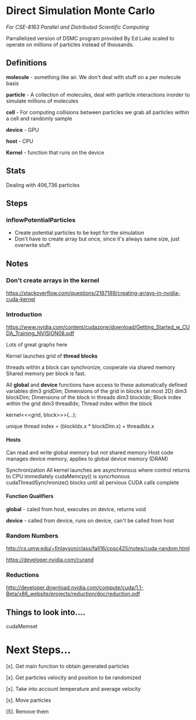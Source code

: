 # Direct Simulation Monte Carlo

*For CSE-8163 Parallel and Distributed Scientific Computing*

Parrallelized version of DSMC program provided By Ed Luke scaled to operate on millions of particles instead of thousands.

## Definitions

**molecule** - something like air. We don't deal with stuff on a per molecule basis

**particle** - A collection of molecules, deal with particle interactions inorder to simulate millions of molecules

**cell** - For computing collisions between particles we grab all particles within a cell and randomly sample

**device** - GPU

**host** - CPU

**Kernel** - function that runs on the device

## Stats

Dealing with 406,736 particles

## Steps

### inflowPotentialParticles

* Create potential particles to be kept for the simulation
* Don't have to create array but once, since it's always same size, just overwrite stuff.

## Notes

### Don't create arrays in the kernel
https://stackoverflow.com/questions/2187189/creating-arrays-in-nvidia-cuda-kernel

### Introduction
https://www.nvidia.com/content/cudazone/download/Getting_Started_w_CUDA_Training_NVISION08.pdf

Lots of great graphs here

Kernel launches grid of **thread blocks**

threads within a block can synchronize, cooperate via shared memory
Shared memory per block is fast.

All __global__ and __device__ functions have
access to these automatically defined variables
dim3 gridDim;
	Dimensions of the grid in blocks (at most 2D)
dim3 blockDim;
	Dimensions of the block in threads
dim3 blockIdx;
	Block index within the grid
dim3 threadIdx;
	Thread index within the block

kernel<<<grid, block>>>(...);

unique thread index = (blockIdx.x * blockDim.x) + threadIdx.x

#### Hosts
Can read and write global memory but not shared memory
Host code manages device memory, applies to global device memory (DRAM)

Synchronization
	All kernel launches are asynchronous where control returns to CPU immediately
	cudaMemcpy() is syncrhonous
	cudaThreadSynchronize() blocks until all pervious CUDA calls complete

#### Function Qualifiers

__global__ - caled from host, executes on device, returns void

__device__ - called from device, runs on device, can't be called from host

### Random Numbers

http://cs.umw.edu/~finlayson/class/fall16/cpsc425/notes/cuda-random.html

https://developer.nvidia.com/curand

### Reductions

http://developer.download.nvidia.com/compute/cuda/1.1-Beta/x86_website/projects/reduction/doc/reduction.pdf


## Things to look into....

cudaMemset

# Next Steps...
[x]. Get main function to obtain generated particles

[x]. Get particles velocity and position to be randomized

[x]. Take into account temperature and average velocity

[x]. Move particles

[5]. Remove them